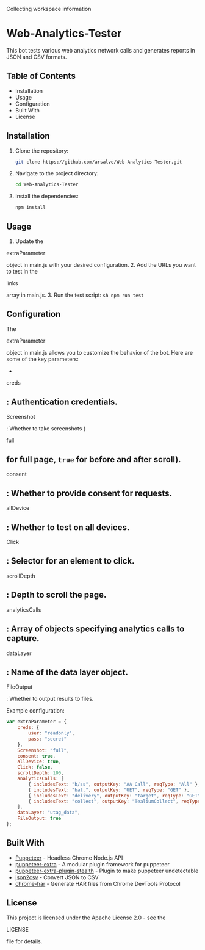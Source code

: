 Collecting workspace information

# Web-Analytics-Tester

This bot tests various web analytics network calls and generates reports in JSON and CSV formats.

## Table of Contents

- Installation
- Usage
- Configuration
- Built With
- License

## Installation

1. Clone the repository:
    ```sh
    git clone https://github.com/arsalve/Web-Analytics-Tester.git
    ```
2. Navigate to the project directory:
    ```sh
    cd Web-Analytics-Tester
    ```
3. Install the dependencies:
    ```sh
    npm install
    ```

## Usage

1. Update the 

extraParameter

 object in main.js with your desired configuration.
2. Add the URLs you want to test in the 

links

 array in main.js.
3. Run the test script:
    ```sh
    npm run test
    ```

## Configuration

The 

extraParameter

 object in main.js allows you to customize the behavior of the bot. Here are some of the key parameters:

- 

creds

: Authentication credentials.
- 

Screenshot

: Whether to take screenshots (

full

 for full page, `true` for before and after scroll).
- 

consent

: Whether to provide consent for requests.
- 

allDevice

: Whether to test on all devices.
- 

Click

: Selector for an element to click.
- 

scrollDepth

: Depth to scroll the page.
- 

analyticsCalls

: Array of objects specifying analytics calls to capture.
- 

dataLayer

: Name of the data layer object.
- 

FileOutput

: Whether to output results to files.

Example configuration:
```javascript
var extraParameter = {
    creds: {
        user: "readonly",
        pass: "secret"
    },
    Screenshot: "full",
    consent: true,
    allDevice: true,
    Click: false,
    scrollDepth: 100,
    analyticsCalls: [
        { includesText: "b/ss", outputKey: "AA Call", reqType: "All" },
        { includesText: "bat.", outputKey: "UET", reqType: "GET" },
        { includesText: "delivery", outputKey: "target", reqType: "GET" },
        { includesText: "collect", outputKey: "TealiumCollect", reqType: "POST" }
    ],
    dataLayer: "utag_data",
    FileOutput: true
};
```

## Built With

- [Puppeteer](https://github.com/puppeteer/puppeteer) - Headless Chrome Node.js API
- [puppeteer-extra](https://github.com/berstend/puppeteer-extra) - A modular plugin framework for puppeteer
- [puppeteer-extra-plugin-stealth](https://github.com/berstend/puppeteer-extra/tree/master/packages/puppeteer-extra-plugin-stealth) - Plugin to make puppeteer undetectable
- [json2csv](https://github.com/zemirco/json2csv) - Convert JSON to CSV
- [chrome-har](https://github.com/sitespeedio/chrome-har) - Generate HAR files from Chrome DevTools Protocol

## License

This project is licensed under the Apache License 2.0 - see the 

LICENSE

 file for details.